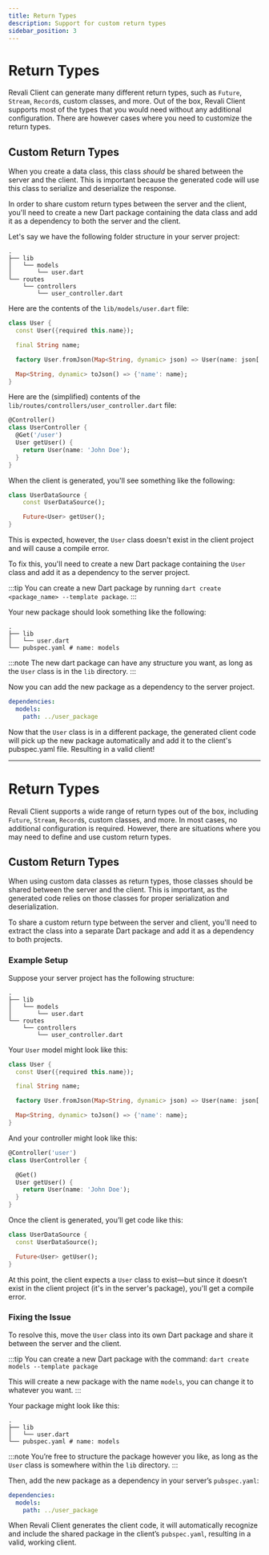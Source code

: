 ```yaml
---
title: Return Types
description: Support for custom return types
sidebar_position: 3
---
```


# Return Types

Revali Client can generate many different return types, such as `Future`, `Stream`, `Record`s, custom classes, and more. Out of the box, Revali Client supports most of the types that you would need without any additional configuration. There are however cases where you need to customize the return types.

## Custom Return Types

When you create a data class, this class _should_ be shared between the server and the client. This is important because the generated code will use this class to serialize and deserialize the response.

In order to share custom return types between the server and the client, you'll need to create a new Dart package containing the data class and add it as a dependency to both the server and the client.

Let's say we have the following folder structure in your server project:

```text
.
├── lib
│   └── models
│       └── user.dart
└── routes
    └── controllers
        └── user_controller.dart
```

Here are the contents of the `lib/models/user.dart` file:

```dart title="lib/models/user.dart"
class User {
  const User({required this.name});

  final String name;

  factory User.fromJson(Map<String, dynamic> json) => User(name: json['name']);

  Map<String, dynamic> toJson() => {'name': name};
}
```

Here are the (simplified) contents of the `lib/routes/controllers/user_controller.dart` file:

```dart title="lib/routes/controllers/user_controller.dart"
@Controller()
class UserController {
  @Get('/user')
  User getUser() {
    return User(name: 'John Doe');
  }
}
```

When the client is generated, you'll see something like the following:

```dart title="lib/src/interfaces/user_data_source.dart"
class UserDataSource {
    const UserDataSource();

    Future<User> getUser();
}
```

This is expected, however, the `User` class doesn't exist in the client project and will cause a compile error.

To fix this, you'll need to create a new Dart package containing the `User` class and add it as a dependency to the server project.

:::tip
You can create a new Dart package by running `dart create <package_name> --template package`.
:::

Your new package should look something like the following:

```text
.
├── lib
│   └── user.dart
└── pubspec.yaml # name: models
```

:::note
The new dart package can have any structure you want, as long as the `User` class is in the `lib` directory.
:::

Now you can add the new package as a dependency to the server project.

```yaml title="pubspec.yaml"
dependencies:
  models:
    path: ../user_package
```

Now that the `User` class is in a different package, the generated client code will pick up the new package automatically and add it to the client's pubspec.yaml file. Resulting in a valid client!

---

# Return Types

Revali Client supports a wide range of return types out of the box, including `Future`, `Stream`, `Record`s, custom classes, and more. In most cases, no additional configuration is required. However, there are situations where you may need to define and use custom return types.

## Custom Return Types

When using custom data classes as return types, those classes should be shared between the server and the client. This is important, as the generated code relies on those classes for proper serialization and deserialization.

To share a custom return type between the server and client, you'll need to extract the class into a separate Dart package and add it as a dependency to both projects.

### Example Setup

Suppose your server project has the following structure:

```text
.
├── lib
│   └── models
│       └── user.dart
└── routes
    └── controllers
        └── user_controller.dart
```

Your `User` model might look like this:

```dart title="lib/models/user.dart"
class User {
  const User({required this.name});

  final String name;

  factory User.fromJson(Map<String, dynamic> json) => User(name: json['name']);

  Map<String, dynamic> toJson() => {'name': name};
}
```

And your controller might look like this:

```dart title="lib/routes/controllers/user_controller.dart"
@Controller('user')
class UserController {

  @Get()
  User getUser() {
    return User(name: 'John Doe');
  }
}
```

Once the client is generated, you’ll get code like this:

```dart title="lib/src/interfaces/user_data_source.dart"
class UserDataSource {
  const UserDataSource();

  Future<User> getUser();
}
```

At this point, the client expects a `User` class to exist—but since it doesn’t exist in the client project (it's in the server's package), you'll get a compile error.

### Fixing the Issue

To resolve this, move the `User` class into its own Dart package and share it between the server and the client.

:::tip
You can create a new Dart package with the command:
`dart create models --template package`

This will create a new package with the name `models`, you can change it to whatever you want.
:::

Your package might look like this:

```text
.
├── lib
│   └── user.dart
└── pubspec.yaml # name: models
```

:::note
You’re free to structure the package however you like, as long as the `User` class is somewhere within the `lib` directory.
:::

Then, add the new package as a dependency in your server’s `pubspec.yaml`:

```yaml title="pubspec.yaml"
dependencies:
  models:
    path: ../user_package
```

When Revali Client generates the client code, it will automatically recognize and include the shared package in the client’s `pubspec.yaml`, resulting in a valid, working client.
